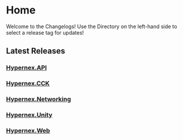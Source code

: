 # Home

Welcome to the Changelogs! Use the Directory on the left-hand side to select a release tag for updates!

## Latest Releases

### [Hypernex.API](./Hypernex.API/150.md)

### [Hypernex.CCK](./Hypernex.CCK/207.md)

### [Hypernex.Networking](./Hypernex.Networking/126.md)

### [Hypernex.Unity](./Hypernex.Unity/2025101b.md)

### [Hypernex.Web](./Hypernex.Web/132.md)